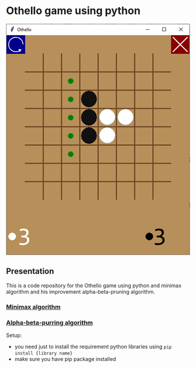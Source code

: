 # Othello game using python 

![Chat Application](https://github.com/FouadAE/othello-game-python/blob/master/first%20move.PNG)


## Presentation
This is a code repository for the Othello game using python and minimax algorithm and his improvement alpha-beta-pruning algorithm. 
### [Minimax algorithm](https://en.wikipedia.org/wiki/Minimax)
### [Alpha-beta-purring algorithm](https://en.wikipedia.org/wiki/Alpha–beta_pruning)
 

Setup:
- you need just to install the requirement python libraries using `pip install {library name}`
- make sure you have pip package installed 
